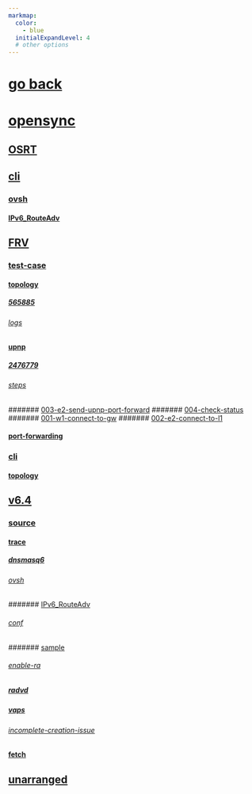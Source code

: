 ```yaml
---
markmap:
  color:
    - blue
  initialExpandLevel: 4
  # other options
---
```


# [go back](../index.html)
# [opensync](opensync/index.html)
## [OSRT](opensync/OSRT/index.html)
## [cli](opensync/cli/index.html)
### [ovsh](opensync/cli/ovsh/index.html)
#### [IPv6_RouteAdv](opensync/cli/ovsh/IPv6_RouteAdv/index.html)
## [FRV](opensync/FRV/index.html)
### [test-case](opensync/FRV/test-case/index.html)
#### [topology](opensync/FRV/test-case/topology/index.html)
##### [565885](opensync/FRV/test-case/topology/565885/index.html)
###### [logs](opensync/FRV/test-case/topology/565885/logs/index.html)
#### [upnp](opensync/FRV/test-case/upnp/index.html)
##### [2476779](opensync/FRV/test-case/upnp/2476779/index.html)
###### [steps](opensync/FRV/test-case/upnp/2476779/steps/index.html)
####### [003-e2-send-upnp-port-forward](opensync/FRV/test-case/upnp/2476779/steps/003-e2-send-upnp-port-forward/index.html)
####### [004-check-status](opensync/FRV/test-case/upnp/2476779/steps/004-check-status/index.html)
####### [001-w1-connect-to-gw](opensync/FRV/test-case/upnp/2476779/steps/001-w1-connect-to-gw/index.html)
####### [002-e2-connect-to-l1](opensync/FRV/test-case/upnp/2476779/steps/002-e2-connect-to-l1/index.html)
#### [port-forwarding](opensync/FRV/test-case/port-forwarding/index.html)
### [cli](opensync/FRV/cli/index.html)
#### [topology](opensync/FRV/cli/topology/index.html)
## [v6.4](opensync/v6.4/index.html)
### [source](opensync/v6.4/source/index.html)
#### [trace](opensync/v6.4/source/trace/index.html)
##### [dnsmasq6](opensync/v6.4/source/trace/dnsmasq6/index.html)
###### [ovsh](opensync/v6.4/source/trace/dnsmasq6/ovsh/index.html)
####### [IPv6_RouteAdv](opensync/v6.4/source/trace/dnsmasq6/ovsh/IPv6_RouteAdv/index.html)
###### [conf](opensync/v6.4/source/trace/dnsmasq6/conf/index.html)
####### [sample](opensync/v6.4/source/trace/dnsmasq6/conf/sample/index.html)
###### [enable-ra](opensync/v6.4/source/trace/dnsmasq6/enable-ra/index.html)
##### [radvd](opensync/v6.4/source/trace/radvd/index.html)
##### [vaps](opensync/v6.4/source/trace/vaps/index.html)
###### [incomplete-creation-issue](opensync/v6.4/source/trace/vaps/incomplete-creation-issue/index.html)
#### [fetch](opensync/v6.4/source/fetch/index.html)
## [unarranged](opensync/unarranged/index.html)
